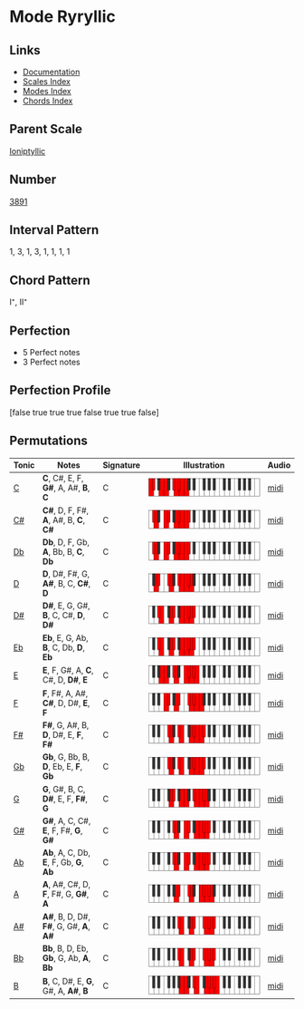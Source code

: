 # Mode Ryryllic

## Links

- [Documentation](index.md)
- [Scales Index](Scales.md)
- [Modes Index](Modes.md)
- [Chords Index](Chords.md)

## Parent Scale

[Ioniptyllic](ScaleIoniptyllic.md)

## Number

[3891](https://ianring.com/musictheory/scales/3891)

## Interval Pattern

1, 3, 1, 3, 1, 1, 1, 1

## Chord Pattern

I⁺, II⁺

## Perfection

- 5 Perfect notes
- 3 Perfect notes

## Perfection Profile

[false true true true false true true false]

## Permutations

| Tonic | Notes | Signature | Illustration | Audio |
|-------|-------|-----------|--------------|-------|
| [C](ModeCNaturalRyryllic.md) | **C**, C#, E, F, **G#**, A, A#, **B**, **C** | C | ![CNaturalRyryllic](ModeCNaturalRyryllic.png) | [midi](https://github.com/edipermadi/music/blob/main/docs/ModeCNaturalRyryllic.mid?raw=true) |
| [C#](ModeCSharpRyryllic.md) | **C#**, D, F, F#, **A**, A#, B, **C**, **C#** | C | ![CSharpRyryllic](ModeCSharpRyryllic.png) | [midi](https://github.com/edipermadi/music/blob/main/docs/ModeCSharpRyryllic.mid?raw=true) |
| [Db](ModeDFlatRyryllic.md) | **Db**, D, F, Gb, **A**, Bb, B, **C**, **Db** | C | ![DFlatRyryllic](ModeDFlatRyryllic.png) | [midi](https://github.com/edipermadi/music/blob/main/docs/ModeDFlatRyryllic.mid?raw=true) |
| [D](ModeDNaturalRyryllic.md) | **D**, D#, F#, G, **A#**, B, C, **C#**, **D** | C | ![DNaturalRyryllic](ModeDNaturalRyryllic.png) | [midi](https://github.com/edipermadi/music/blob/main/docs/ModeDNaturalRyryllic.mid?raw=true) |
| [D#](ModeDSharpRyryllic.md) | **D#**, E, G, G#, **B**, C, C#, **D**, **D#** | C | ![DSharpRyryllic](ModeDSharpRyryllic.png) | [midi](https://github.com/edipermadi/music/blob/main/docs/ModeDSharpRyryllic.mid?raw=true) |
| [Eb](ModeEFlatRyryllic.md) | **Eb**, E, G, Ab, **B**, C, Db, **D**, **Eb** | C | ![EFlatRyryllic](ModeEFlatRyryllic.png) | [midi](https://github.com/edipermadi/music/blob/main/docs/ModeEFlatRyryllic.mid?raw=true) |
| [E](ModeENaturalRyryllic.md) | **E**, F, G#, A, **C**, C#, D, **D#**, **E** | C | ![ENaturalRyryllic](ModeENaturalRyryllic.png) | [midi](https://github.com/edipermadi/music/blob/main/docs/ModeENaturalRyryllic.mid?raw=true) |
| [F](ModeFNaturalRyryllic.md) | **F**, F#, A, A#, **C#**, D, D#, **E**, **F** | C | ![FNaturalRyryllic](ModeFNaturalRyryllic.png) | [midi](https://github.com/edipermadi/music/blob/main/docs/ModeFNaturalRyryllic.mid?raw=true) |
| [F#](ModeFSharpRyryllic.md) | **F#**, G, A#, B, **D**, D#, E, **F**, **F#** | C | ![FSharpRyryllic](ModeFSharpRyryllic.png) | [midi](https://github.com/edipermadi/music/blob/main/docs/ModeFSharpRyryllic.mid?raw=true) |
| [Gb](ModeGFlatRyryllic.md) | **Gb**, G, Bb, B, **D**, Eb, E, **F**, **Gb** | C | ![GFlatRyryllic](ModeGFlatRyryllic.png) | [midi](https://github.com/edipermadi/music/blob/main/docs/ModeGFlatRyryllic.mid?raw=true) |
| [G](ModeGNaturalRyryllic.md) | **G**, G#, B, C, **D#**, E, F, **F#**, **G** | C | ![GNaturalRyryllic](ModeGNaturalRyryllic.png) | [midi](https://github.com/edipermadi/music/blob/main/docs/ModeGNaturalRyryllic.mid?raw=true) |
| [G#](ModeGSharpRyryllic.md) | **G#**, A, C, C#, **E**, F, F#, **G**, **G#** | C | ![GSharpRyryllic](ModeGSharpRyryllic.png) | [midi](https://github.com/edipermadi/music/blob/main/docs/ModeGSharpRyryllic.mid?raw=true) |
| [Ab](ModeAFlatRyryllic.md) | **Ab**, A, C, Db, **E**, F, Gb, **G**, **Ab** | C | ![AFlatRyryllic](ModeAFlatRyryllic.png) | [midi](https://github.com/edipermadi/music/blob/main/docs/ModeAFlatRyryllic.mid?raw=true) |
| [A](ModeANaturalRyryllic.md) | **A**, A#, C#, D, **F**, F#, G, **G#**, **A** | C | ![ANaturalRyryllic](ModeANaturalRyryllic.png) | [midi](https://github.com/edipermadi/music/blob/main/docs/ModeANaturalRyryllic.mid?raw=true) |
| [A#](ModeASharpRyryllic.md) | **A#**, B, D, D#, **F#**, G, G#, **A**, **A#** | C | ![ASharpRyryllic](ModeASharpRyryllic.png) | [midi](https://github.com/edipermadi/music/blob/main/docs/ModeASharpRyryllic.mid?raw=true) |
| [Bb](ModeBFlatRyryllic.md) | **Bb**, B, D, Eb, **Gb**, G, Ab, **A**, **Bb** | C | ![BFlatRyryllic](ModeBFlatRyryllic.png) | [midi](https://github.com/edipermadi/music/blob/main/docs/ModeBFlatRyryllic.mid?raw=true) |
| [B](ModeBNaturalRyryllic.md) | **B**, C, D#, E, **G**, G#, A, **A#**, **B** | C | ![BNaturalRyryllic](ModeBNaturalRyryllic.png) | [midi](https://github.com/edipermadi/music/blob/main/docs/ModeBNaturalRyryllic.mid?raw=true) |
